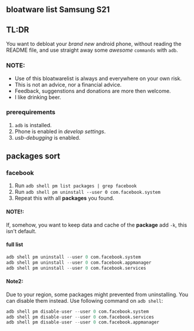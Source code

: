 ## bloatware list Samsung S21

## TL:DR
You want to debloat your *brand new* android phone, without reading the README file, and use straight away some *awesome* `commands` with `adb`.
### NOTE:
- Use of this bloatwarelist is always and everywhere on your own risk.
- This is not an advice, nor a financial advice.
- Feedback, suggenstions and donations are more then welcome.
- I like drinking beer.

### prerequirements
1.  `adb` is installed.
2.  Phone is enabled in *develop settings*.
3. *usb-debugging* is enabled.

## packages sort

### facebook
1. Run `adb shell pm list packages | grep facebook`
2. Run `adb shell pm uninstall --user 0 com.facebook.system`
3. Repeat this with all **packages** you found.
#### NOTE!:
If, somehow, you want to keep data and cache of the **package** add  `-k`, this isn't default.
#### full list
```s
adb shell pm uninstall --user 0 com.facebook.system
adb shell pm uninstall --user 0 com.facebook.appmanager
adb shell pm uninstall --user 0 com.facebook.services
```
#### Note2:
Due to your region, some packages might prevented from uninstalling. You can disable them instead. Use following command on `adb shell`:
```s
adb shell pm disable-user --user 0 com.facebook.system 
adb shell pm disable-user --user 0 com.facebook.services
adb shell pm disable-user --user 0 com.facebook.appmanager
```




